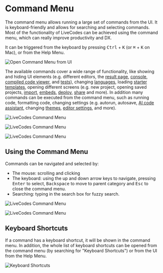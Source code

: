 # Command Menu

The command menu allows running a large set of commands from the UI. It is keyboard-friendly and allows for searching and selecting commands. Most of the functionality of LiveCodes can be achieved using the command menu, which can really improve productivity and DX.

It can be triggered from the keyboard by pressing <kbd>Ctrl</kbd> + <kbd>K</kbd> (or <kbd>⌘</kbd> + <kbd>K</kbd> on Mac), or from the Help Menu.

![Open Command Menu from UI](../../static/img/screenshots/command-menu-1.jpg)

The available commands cover a wide range of functionality, like showing and hiding UI elements (e.g. different editors, the [result page](./result.html.md), [console](./console.html.md), [compiled code viewer](./compiled-code.html.md), and [tests](./tests.html.md)), changing [languages](../languages), loading [starter templates](./templates.html.md), opening different screens (e.g. new project, opening saved projects, [import](./import.html.md), [embeds](./embeds.html.md), [deploy](./deploy.html.md), [share](./share.html.md) and more).
In addition many commands can be executed from the command menu, such as running code, formatting code, changing settings (e.g. autorun, autosave, [AI code assistant](./ai.html.md), changing [themes](./themes.html.md), [editor settings](./editor-settings.html.md), and more).

![LiveCodes Command Menu](../../static/img/screenshots/command-menu-2.jpg)

![LiveCodes Command Menu](../../static/img/screenshots/command-menu-3.jpg)

![LiveCodes Command Menu](../../static/img/screenshots/command-menu-4.jpg)

## Using the Command Menu

Commands can be navigated and selected by:

- The mouse: scrolling and clicking
- The keyboard: using the up and down arrow keys to navigate, pressing <kbd>Enter</kbd> to select, <kbd>Backspace</kbd> to move to parent category and <kbd>Esc</kbd> to close the command menu.
- Searching: typing in the search box for fuzzy search.

![LiveCodes Command Menu](../../static/img/screenshots/command-menu-5.jpg)

![LiveCodes Command Menu](../../static/img/screenshots/command-menu-6.jpg)

## Keyboard Shortcuts

If a command has a keyboard shortcut, it will be shown in the command menu. In addition, the whole list of keyboard shortcuts can be opened from the command menu (by searching for "Keyboard Shortcuts") or from the UI from the Help Menu.

![Keyboard Shortcuts](../../static/img/screenshots/keyboard-shortcuts.jpg)